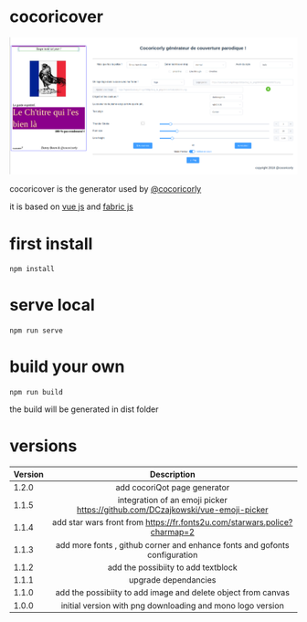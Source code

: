 # cocoricover
![Project screenshot](https://github.com/evifere/cocoricover/blob/master/doc/img/screen.png)

cocoricover is the generator used by [@cocoricorly](https://twitter.com/cocoricorly)

it is based on [vue js](https://vuejs.org/) and [fabric js](http://fabricjs.com/)

# first install

```shell
npm install
```

# serve local

```shell
npm run serve
```

# build your own 

```shell
npm run build
```
the build will be generated in dist folder

# versions

| Version | Description |
| ------------- |:-------------:|
| 1.2.0      | add cocoriQot page generator
| 1.1.5      |integration of an emoji picker https://github.com/DCzajkowski/vue-emoji-picker|
| 1.1.4      | add star wars front from https://fr.fonts2u.com/starwars.police?charmap=2 |
| 1.1.3      | add more fonts , github corner and enhance fonts and gofonts configuration|
| 1.1.2      | add the possibiity to add textblock|
| 1.1.1      | upgrade dependancies|
| 1.1.0      | add the possibiity to add image and delete object from canvas|
| 1.0.0      | initial version with png downloading and mono logo version |
